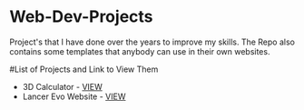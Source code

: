 # Web-Dev-Projects
Project's that I have done over the years to improve my skills. The Repo also contains some templates that anybody can use in their own websites.

#List of Projects and Link to View Them

- 3D Calculator - [VIEW](https://ahmadncheema.github.io/Web-Dev-Projects/3D%20Calculator/index.html)
- Lancer Evo Website - [VIEW](https://ahmadncheema.github.io/Web-Dev-Projects/Lancer-Evo-Website/index.html)
